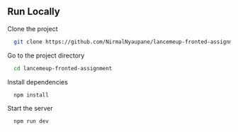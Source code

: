 
## Run Locally

Clone the project

```bash
  git clone https://github.com/NirmalNyaupane/lancemeup-fronted-assignment
```

Go to the project directory

```bash
  cd lancemeup-fronted-assignment
```

Install dependencies

```bash
  npm install
```

Start the server

```bash
  npm run dev
```

